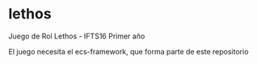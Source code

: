 # lethos
Juego de Rol Lethos - IFTS16 Primer año

El juego necesita el ecs-framework, que forma parte de este repositorio
